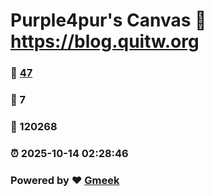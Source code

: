 # Purple4pur's Canvas :link: https://blog.quitw.org 
### :page_facing_up: [47](https://blog.quitw.org/tag.html) 
### :speech_balloon: 7 
### :hibiscus: 120268 
### :alarm_clock: 2025-10-14 02:28:46 
### Powered by :heart: [Gmeek](https://github.com/Meekdai/Gmeek)
